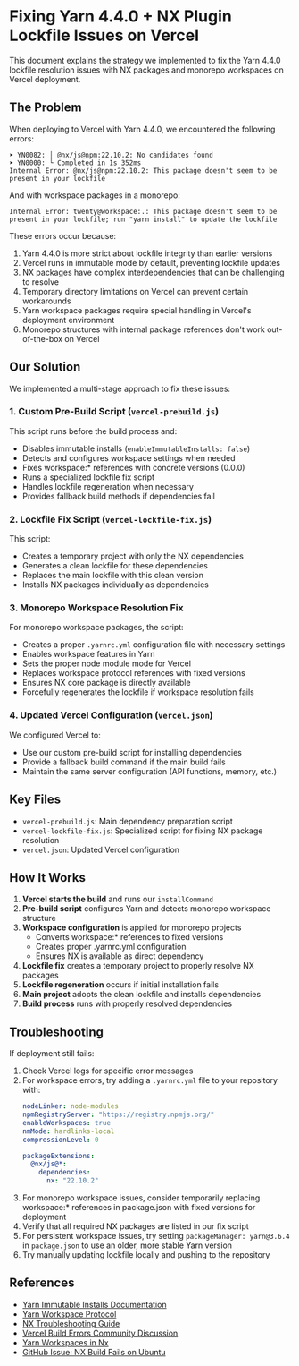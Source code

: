 # Fixing Yarn 4.4.0 + NX Plugin Lockfile Issues on Vercel

This document explains the strategy we implemented to fix the Yarn 4.4.0 lockfile resolution issues with NX packages and monorepo workspaces on Vercel deployment.

## The Problem

When deploying to Vercel with Yarn 4.4.0, we encountered the following errors:

```
➤ YN0082: │ @nx/js@npm:22.10.2: No candidates found
➤ YN0000: └ Completed in 1s 352ms
Internal Error: @nx/js@npm:22.10.2: This package doesn't seem to be present in your lockfile
```

And with workspace packages in a monorepo:

```
Internal Error: twenty@workspace:.: This package doesn't seem to be present in your lockfile; run "yarn install" to update the lockfile
```

These errors occur because:

1. Yarn 4.4.0 is more strict about lockfile integrity than earlier versions
2. Vercel runs in immutable mode by default, preventing lockfile updates
3. NX packages have complex interdependencies that can be challenging to resolve
4. Temporary directory limitations on Vercel can prevent certain workarounds
5. Yarn workspace packages require special handling in Vercel's deployment environment
6. Monorepo structures with internal package references don't work out-of-the-box on Vercel

## Our Solution

We implemented a multi-stage approach to fix these issues:

### 1. Custom Pre-Build Script (`vercel-prebuild.js`)

This script runs before the build process and:
- Disables immutable installs (`enableImmutableInstalls: false`)
- Detects and configures workspace settings when needed
- Fixes workspace:* references with concrete versions (0.0.0)
- Runs a specialized lockfile fix script
- Handles lockfile regeneration when necessary
- Provides fallback build methods if dependencies fail

### 2. Lockfile Fix Script (`vercel-lockfile-fix.js`)

This script:
- Creates a temporary project with only the NX dependencies
- Generates a clean lockfile for these dependencies
- Replaces the main lockfile with this clean version
- Installs NX packages individually as dependencies

### 3. Monorepo Workspace Resolution Fix

For monorepo workspace packages, the script:
- Creates a proper `.yarnrc.yml` configuration file with necessary settings
- Enables workspace features in Yarn
- Sets the proper node module mode for Vercel
- Replaces workspace protocol references with fixed versions
- Ensures NX core package is directly available
- Forcefully regenerates the lockfile if workspace resolution fails

### 4. Updated Vercel Configuration (`vercel.json`)

We configured Vercel to:
- Use our custom pre-build script for installing dependencies
- Provide a fallback build command if the main build fails
- Maintain the same server configuration (API functions, memory, etc.)

## Key Files

- `vercel-prebuild.js`: Main dependency preparation script
- `vercel-lockfile-fix.js`: Specialized script for fixing NX package resolution
- `vercel.json`: Updated Vercel configuration

## How It Works

1. **Vercel starts the build** and runs our `installCommand`
2. **Pre-build script** configures Yarn and detects monorepo workspace structure
3. **Workspace configuration** is applied for monorepo projects
   - Converts workspace:* references to fixed versions
   - Creates proper .yarnrc.yml configuration
   - Ensures NX is available as direct dependency
4. **Lockfile fix** creates a temporary project to properly resolve NX packages
5. **Lockfile regeneration** occurs if initial installation fails
6. **Main project** adopts the clean lockfile and installs dependencies
7. **Build process** runs with properly resolved dependencies

## Troubleshooting

If deployment still fails:

1. Check Vercel logs for specific error messages
2. For workspace errors, try adding a `.yarnrc.yml` file to your repository with:
   ```yml
   nodeLinker: node-modules
   npmRegistryServer: "https://registry.npmjs.org/"
   enableWorkspaces: true
   nmMode: hardlinks-local
   compressionLevel: 0
   
   packageExtensions:
     @nx/js@*:
       dependencies:
         nx: "22.10.2"
   ```
3. For monorepo workspace issues, consider temporarily replacing workspace:* references in package.json with fixed versions for deployment
4. Verify that all required NX packages are listed in our fix script
5. For persistent workspace issues, try setting `packageManager: yarn@3.6.4` in `package.json` to use an older, more stable Yarn version
6. Try manually updating lockfile locally and pushing to the repository

## References

- [Yarn Immutable Installs Documentation](https://yarnpkg.com/configuration/yarnrc#enableImmutableInstalls)
- [Yarn Workspace Protocol](https://yarnpkg.com/features/workspaces)
- [NX Troubleshooting Guide](https://nx.dev/troubleshooting/troubleshoot-nx-install-issues)
- [Vercel Build Errors Community Discussion](https://community.redwoodjs.com/t/yarn-install-error-while-deploying-to-vercel/5910)
- [Yarn Workspaces in Nx](https://nx.dev/recipes/monorepo/yarn-workspaces)
- [GitHub Issue: NX Build Fails on Ubuntu](https://github.com/nrwl/nx/issues/10696) 